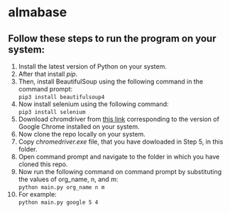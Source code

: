 # almabase
<h2>Follow these steps to run the program on your system:</h2>

 1. Install the latest version of Python on your system.
 2. After that install *pip*.
 3. Then, install BeautifulSoup using the following command in the command prompt:<br> ```pip3 install beautifulsoup4```
 4. Now install selenium using the following command:<br>```pip3 install selenium```
 5. Download chromdriver from [this link](https://chromedriver.chromium.org/downloads) corresponding to the version of Google Chrome installed on your system.
 6. Now clone the repo locally on your system.
 7. Copy *chromedriver.exe* file, that you have dowloaded in Step 5, in this folder.
 8. Open command prompt and navigate to the folder in which you have cloned this repo.
 9. Now run the following command on command prompt by substituting the values of org_name, n, and m:<br>```python main.py org_name n m```
 10. For example:<br> ```python main.py google 5 4``` 
